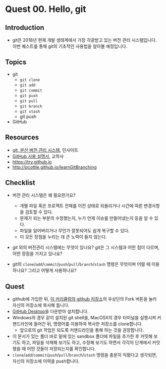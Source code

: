 # Quest 00. Hello, git


## Introduction
* git은 2018년 현재 개발 생태계에서 가장 각광받고 있는 버전 관리 시스템입니다. 이번 퀘스트를 통해 git의 기초적인 사용법을 알아볼 예정입니다.

## Topics
* git
  * `git clone`
  * `git add`
  * `git commit`
  * `git push`
  * `git pull`
  * `git branch`
  * `git stash`
  *  git push
* GitHub

## Resources
* [git, 분산 버전 관리 시스템](http://www.yes24.com/24/goods/3676100?scode=032&OzSrank=1), 인사이트
* [GitHub 사용 설명서](http://www.yes24.com/24/Goods/17638082?Acode=101), 교학사
* https://try.github.io
* http://pcottle.github.io/learnGitBranching

## Checklist
* 버전 관리 시스템은 왜 필요한가요?

   * 개별 파일 혹은 프로젝트 전체를 이전 상태로 되돌리거나 시간에 따른 변경사항을 검토할 수 있다.
  * 문제가 되는 부분의 수정했는지, 누가 언제 이슈를 만들어냈는지 등을 알 수 있다.
  * 파일을 잃어버리거나 무언가 잘못되어도 쉽게 복구할 수 있다.
  * 이 모든 장점을 누리는 데 큰 노력이 들지 않는다.
 
* git 외의 버전관리 시스템에는 무엇이 있나요? git은 그 시스템과 어떤 점이 다르며, 어떤 장점을 가지고 있나요?


* git의 `clone`/`add`/`commit`/`push`/`pull`/`branch`/`stash` 명령은 무엇이며 어떨 때 이용하나요? 그리고 어떻게 사용하나요?

## Quest
* github에 가입한 뒤, [이 커리큘럼의 github 저장소](https://github.com/KnowRe/WebDevCurriculum)의 우상단의 Fork 버튼을 눌러 자신의 저장소에 복사해 둡니다.
* [GitHub Desktop](https://desktop.github.com/)을 다운받아 설치합니다.
* Windows의 경우 같이 설치된 git shell을, MacOSX의 경우 터미널을 실행시켜 커맨드라인에 들어간 뒤, 명령어를 이용하여 복사한 저장소를 clone합니다.
  * 앞으로의 git 작업은 되도록 커맨드라인을 통해 하는 것을 권장합니다.
* 이 문서가 있는 폴더 바로 밑에 있는 sandbox 폴더에 파일을 추가한 후 커밋해 보기도 하고, 파일을 삭제해 보기도 하고, 수정해 보기도 하면서 각각의 단계에서 커밋했을 때 어떤 것들이 저장되는지를 확인합니다.
* `clone`/`add`/`commit`/`push`/`pull`/`branch`/`stash` 명령을 충분히 익혔다고 생각되면, 자신의 저장소에 이력을 push합니다.
